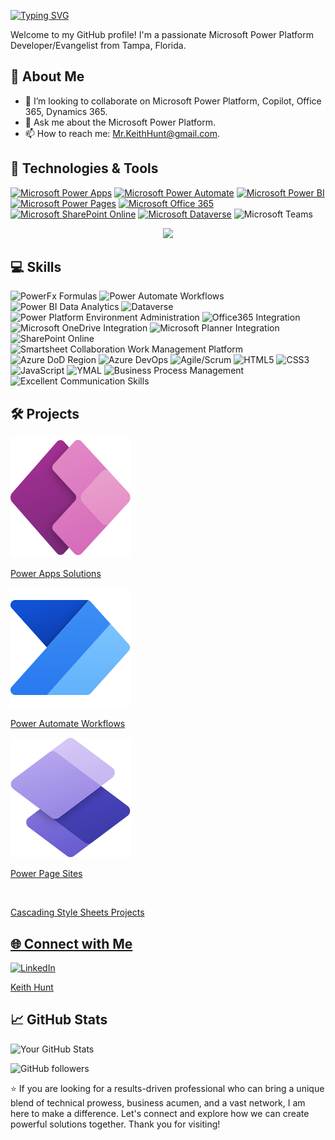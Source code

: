 [![Typing SVG](https://readme-typing-svg.herokuapp.com?font=Anek+Odia&pause=1000&color=F7A304&background=E9E9E900&random=false&width=435&lines=Hi!+I'm+Keith+Hunt!+😎✌)](https://git.io/typing-svg)

 Welcome to my GitHub profile! I'm a passionate Microsoft Power Platform Developer/Evangelist from Tampa, Florida.

## 🚀 About Me

- 👯 I’m looking to collaborate on Microsoft Power Platform, Copilot, Office 365, Dynamics 365.
- 💬 Ask me about the Microsoft Power Platform.
- 📫 How to reach me: Mr.KeithHunt@gmail.com.


## 🔧 Technologies & Tools

[![Microsoft Power Apps](https://img.shields.io/badge/Power%20Apps-%230078D4.svg?style=for-the-badge&logo=microsoft-powerapps&logoColor=white)](https://powerapps.microsoft.com/)
[![Microsoft Power Automate](https://img.shields.io/badge/Power%20Automate-%230078D4.svg?style=for-the-badge&logo=microsoft-powerautomate&logoColor=white)](https://flow.microsoft.com/)
[![Microsoft Power BI](https://img.shields.io/badge/Power%20BI-%23F2C811.svg?style=for-the-badge&logo=microsoft-powerbi&logoColor=white)](https://powerbi.microsoft.com/)
[![Microsoft Power Pages](https://img.shields.io/badge/Power%20Pages-%2344A4EF.svg?style=for-the-badge&logo=microsoft&logoColor=white)](https://www.microsoft.com/)
[![Microsoft Office 365](https://img.shields.io/badge/Office%20365-%23D83B01.svg?style=for-the-badge&logo=microsoft-office&logoColor=white)](https://www.microsoft.com/en-us/microsoft-365/)
[![Microsoft SharePoint Online](https://img.shields.io/badge/SharePoint%20Online-%23276DC3.svg?style=for-the-badge&logo=microsoft-sharepoint&logoColor=white)](https://sharepoint.microsoft.com/)
[![Microsoft Dataverse](https://img.shields.io/badge/Dataverse-%230075FF.svg?style=for-the-badge&logo=microsoft-dataverse&logoColor=white)](https://powerplatform.microsoft.com/dataverse/)
![Microsoft Teams](https://img.shields.io/badge/Microsoft_Teams-6264A7?style=for-the-badge&logo=microsoft-teams&logoColor=white)
<p align="center">
  <a href="https://skillicons.dev">
    <img src="https://skillicons.dev/icons?i=js,html,css,ansible,atom,bootstrap,svg,vscode" />
  </a>
</p>

## 💻 Skills

![PowerFx Formulas](https://img.shields.io/badge/PowerFx-Intermediate-green) 
![Power Automate Workflows](https://img.shields.io/badge/Power_Automate_Workflows-Intermediate-green)
![Power BI Data Analytics](https://img.shields.io/badge/Power_BI_Data_Analytics-Intermediate-green)
![Dataverse](https://img.shields.io/badge/Dataverse-Intermediate-green)
![Power Platform Environment Administration](https://img.shields.io/badge/Power_Platform_Environment_Administration-Intermediate-green)
![Office365 Integration](https://img.shields.io/badge/Office365_Integration-Intermediate-green)
![Microsoft OneDrive Integration](https://img.shields.io/badge/Microsoft_OneDrive_Integration-Intermediate-green)
![Microsoft Planner Integration](https://img.shields.io/badge/Microsoft_Planner_Integration-Intermediate-green)
![SharePoint Online](https://img.shields.io/badge/SharePoint_Online-Intermediate-green)
![Smartsheet Collaboration Work Management Platform](https://img.shields.io/badge/Smartsheet_Collaboration_Work_Management_Platform-Intermediate-green)
![Azure DoD Region](https://img.shields.io/badge/Azure_DoD_Region-Intermediate-green)
![Azure DevOps](https://img.shields.io/badge/Azure_DevOps-Intermediate-green)
![Agile/Scrum](https://img.shields.io/badge/Agile_Scrum-Intermediate-green)
![HTML5](https://img.shields.io/badge/HTML5-Beginner-yellow) 
![CSS3](https://img.shields.io/badge/CSS3-Beginner-yellow) 
![JavaScript](https://img.shields.io/badge/JavaScript-Beginner-yellow) 
![YMAL](https://img.shields.io/badge/YMAL-Beginner-yellow)
![Business Process Management](https://img.shields.io/badge/Business_Process_Management-Expert-blue)
![Excellent Communication Skills](https://img.shields.io/badge/Excellent_Communication_Skills-Expert-blue)


## 🛠️ Projects

<div id="carouselExampleSlidesOnly" class="carousel slide" data-ride="carousel">
  <div class="carousel-inner">
    <div class="carousel-item">
     <a href="https://github.com/MrKeithHunt/PowerAppsSolutions/tree/main" target="_blank">
      <img src="https://github.com/MrKeithHunt/MrKeithHunt/blob/Images/PowerApps_scalable.svg" alt="...">
     <div class="carousel-caption d-none d-md-block">
    <p>Power Apps Solutions</p>
  </div>
</div>
    <div class="carousel-item">
      <img class="d-block w-100" src="https://github.com/MrKeithHunt/MrKeithHunt/blob/Images/PowerAutomate_scalable.svg" alt="Power Automate Workflows">
    <div class="carousel-caption d-none d-md-block">
    <p>Power Automate Workflows</p>
  </div>
    </div>
    <div class="carousel-item">
      <img class="d-block w-100" src="https://github.com/MrKeithHunt/MrKeithHunt/blob/Images/PowerPages_scalable.svg" alt="Power Pages Sites"
    <div class="carousel-caption d-none d-md-block">
    <p>Power Page Sites</p>
  </div>
       </div>
  </div>
</div>
    </div>
    <div class="carousel-item">
     <a href="https://github.com/MrKeithHunt/CSS-Projects" target="_blank">
      <img class="d-block w-100" src="https://skillicons.dev/icons?i=css" alt=""
    <div class="carousel-caption d-none d-md-block">
    <p>Cascading Style Sheets Projects</p>
  </div>
       </div>
  </div>
</div>
  
## 🌐 Connect with Me

<p align="left">
  <a href="https://www.linkedin.com/in/mrkeithhunt?lipi=urn%3Ali%3Apage%3Ad_flagship3_profile_view_base_contact_details%3BOCDZk6n6SB%2BTjr2pW4g%2Fnw%3D%3D" target="_blank">
    <img src="https://skillicons.dev/icons?i=linkedin" alt="LinkedIn" />
  </a>
</p>

[Keith Hunt](https://www.linkedin.com/in/mrkeithhunt)

## 📈 GitHub Stats

![Your GitHub Stats](https://github-readme-stats.vercel.app/api?username=mrkeithhunt&show_icons=true&theme=gruvbox)

![GitHub followers](https://img.shields.io/github/followers/MrKeithHunt)



⭐️ If you are looking for a results-driven professional who can bring a unique blend of technical prowess, business acumen, and a vast network, I am here to make a difference. Let's connect and explore how we can create powerful solutions together. Thank you for visiting! 



